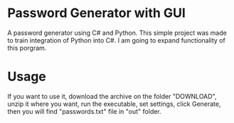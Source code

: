 # Password Generator with GUI
A password generator using C# and Python. This simple project was made to train integration of Python into C#. I am going to expand functionality of this porgram.

# Usage
If you want to use it, download the archive on the folder "DOWNLOAD", unzip it where you want, run the executable, set settings, click Generate, then you will find "passwords.txt" file in "out" folder.
